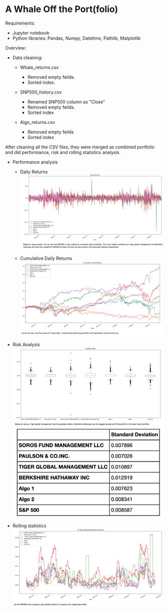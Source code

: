 # A Whale Off the Port(folio)

Requirements:
- Jupyter notebook
- Python libraries: Pandas, Numpy, Datetime, Pathlib, Matplotlib

Overview:

- Data cleaning:
  
  - Whale_returns.csv
    - Removed empty feilds.
    - Sorted index.
  
  - SNP500_history.csv
    - Renamed SNP500 column as "Close"
    - Removed empty feilds.
    - Sorted index
  
  - Algo_returns.csv
    - Removed empty feilds
    - Sorted index

After cleaning all the CSV files, they were merged as combined portfolio and did performance, risk and rolling statistics analysis.

- Performance analysis
  - Daily Returns
  ![](https://raw.githubusercontent.com/bhatt11z/A-Whale-Off-the-Port-folio-/main/Screenshot%202021-06-29%20at%209.38.37%20PM.png)
 
  - Cumulative Daily Returns
   ![](https://raw.githubusercontent.com/bhatt11z/A-Whale-Off-the-Port-folio-/main/Screenshot%202021-06-29%20at%209.40.43%20PM.png)

- Risk Analysis
  ![](https://raw.githubusercontent.com/bhatt11z/A-Whale-Off-the-Port-folio-/main/Screenshot%202021-06-29%20at%209.49.06%20PM.png)
     ![](https://raw.githubusercontent.com/bhatt11z/A-Whale-Off-the-Port-folio-/main/Screenshot%202021-06-29%20at%209.51.10%20PM.png)

- Rolling statistics
   ![](https://raw.githubusercontent.com/bhatt11z/A-Whale-Off-the-Port-folio-/main/Screenshot%202021-06-30%20at%208.30.24%20PM.png)
   
